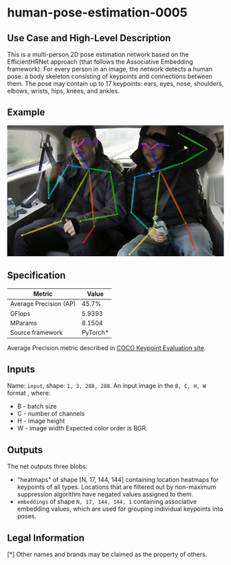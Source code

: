 # human-pose-estimation-0005

## Use Case and High-Level Description

This is a multi-person 2D pose estimation network based on the EfficientHRNet approach (that follows the Associative Embedding framework).
For every person in an image, the network detects a human pose: a body skeleton consisting of keypoints and connections between them.
The pose may contain up to 17 keypoints: ears, eyes, nose, shoulders, elbows, wrists, hips, knees, and ankles.

## Example

![](./human-pose-estimation-0005.png)

## Specification

| Metric                          | Value                                     |
|---------------------------------|-------------------------------------------|
| Average Precision (AP)          | 45.7%                                     |
| GFlops                          | 5.9393                                    |
| MParams                         | 8.1504                                    |
| Source framework                | PyTorch\*                                  |

Average Precision metric described in [COCO Keypoint Evaluation site](https://cocodataset.org/#keypoints-eval).

## Inputs

Name: `input`, shape: `1, 3, 288, 288`. An input image in the `B, C, H, W` format ,
where:
  - B - batch size
  - C - number of channels
  - H - image height
  - W - image width
Expected color order is BGR.

## Outputs

The net outputs three blobs:
  * "heatmaps" of shape [N, 17, 144, 144] containing location heatmaps for keypoints of all types. Locations that are filtered out by non-maximum suppression algorithm have negated values assigned to them.
  * `embeddings` of shape `N, 17, 144, 144, 1` containing associative embedding values, which are used for grouping individual keypoints into poses.

## Legal Information
[*] Other names and brands may be claimed as the property of others.
